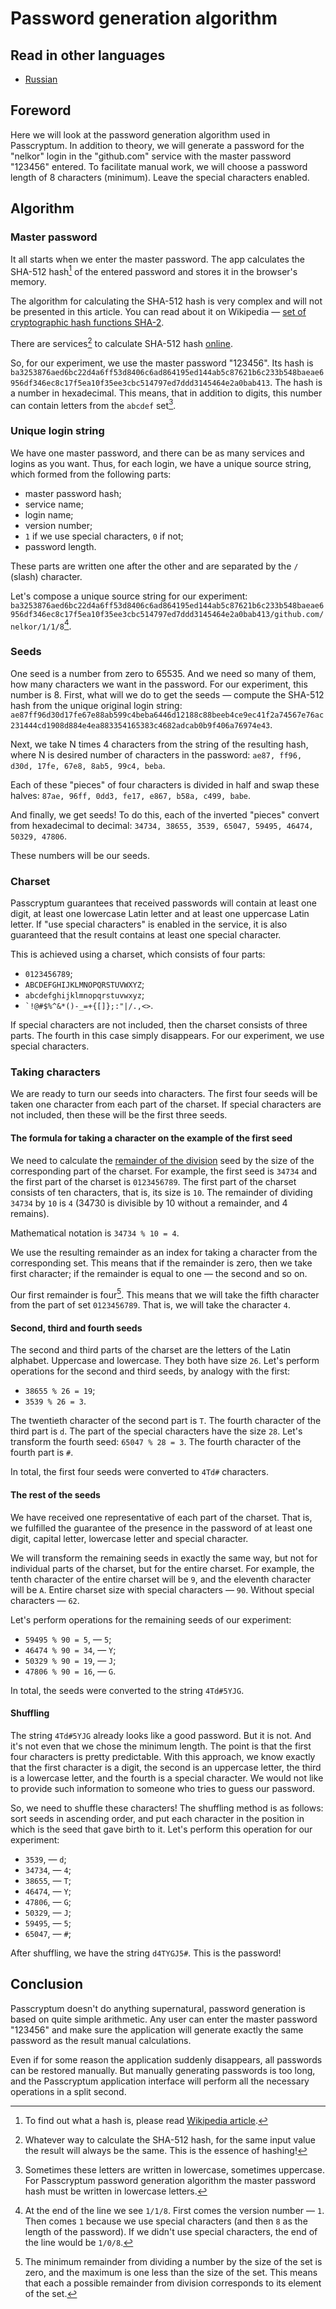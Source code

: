 # Password generation algorithm

## Read in other languages

- [Russian](../ru/password-generation-algorithm.md)

## Foreword

Here we will look at the password generation algorithm used in Passcryptum.
In addition to theory, we will generate a password for the "nelkor" login in the
"github.com" service with the master password "123456" entered. To facilitate
manual work, we will choose a password length of 8 characters (minimum).
Leave the special characters enabled.

## Algorithm

### Master password

It all starts when we enter the master password. The app calculates
the SHA-512 hash[^1] of the entered password
and stores it in the browser's memory.

[^1]:
    To find out what a hash is, please read
    [Wikipedia article](https://en.wikipedia.org/wiki/Hash_function).

The algorithm for calculating the SHA-512 hash is very complex and will not be
presented in this article. You can read about it on Wikipedia —
[set of cryptographic hash functions SHA-2](https://en.wikipedia.org/wiki/SHA-2).

There are services[^2]
to calculate SHA-512 hash [online](https://sha512.online).

[^2]:
    Whatever way to calculate the SHA-512 hash, for the same input value the
    result will always be the same. This is the essence of hashing!

So, for our experiment, we use the master password "123456". Its hash is
`ba3253876aed6bc22d4a6ff53d8406c6ad864195ed144ab5c87621b6c233b548baeae6956df346ec8c17f5ea10f35ee3cbc514797ed7ddd3145464e2a0bab413`.
The hash is a number in hexadecimal. This means,
that in addition to digits, this number can contain letters
from the `abcdef` set[^3].

[^3]:
    Sometimes these letters are written in lowercase,
    sometimes uppercase. For Passcryptum password generation algorithm
    the master password hash must be written in lowercase letters.

### Unique login string

We have one master password, and there can be as many services and logins
as you want. Thus, for each login, we have a unique source string,
which formed from the following parts:

- master password hash;
- service name;
- login name;
- version number;
- `1` if we use special characters, `0` if not;
- password length.

These parts are written one after the other and are separated by the `/` (slash)
character.

Let's compose a unique source string for our experiment:
`ba3253876aed6bc22d4a6ff53d8406c6ad864195ed144ab5c87621b6c233b548baeae6956df346ec8c17f5ea10f35ee3cbc514797ed7ddd3145464e2a0bab413/github.com/nelkor/1/1/8`[^4].

[^4]:
    At the end of the line we see `1/1/8`. First comes the version number — `1`.
    Then comes `1` because we use special characters
    (and then `8` as the length of the password). If we didn't use special
    characters, the end of the line would be `1/0/8`.

### Seeds

One seed is a number from zero to 65535. And we need so many of them,
how many characters we want in the password. For our experiment,
this number is 8. First, what will we do to get the seeds —
compute the SHA-512 hash from the unique original login string:
`ae87ff96d30d17fe67e88ab599c4beba6446d12188c88beeb4ce9ec41f2a74567e76ac231444cd1908d884e4ea883354165383c4682adcab0b9f406a76974e43`.

Next, we take N times 4 characters from the string of the resulting hash,
where N is desired number of characters in the password:
`ae87, ff96, d30d, 17fe, 67e8, 8ab5, 99c4, beba`.

Each of these "pieces" of four characters is divided in half
and swap these halves:
`87ae, 96ff, 0dd3, fe17, e867, b58a, c499, babe`.

And finally, we get seeds! To do this, each of the inverted "pieces"
convert from hexadecimal to decimal:
`34734, 38655, 3539, 65047, 59495, 46474, 50329, 47806`.

These numbers will be our seeds.

### Charset

Passcryptum guarantees that received passwords will contain at least one digit,
at least one lowercase Latin letter and at least one uppercase Latin letter.
If "use special characters" is enabled in the service,
it is also guaranteed that the result contains at least one special character.

This is achieved using a charset, which consists of four parts:

- `0123456789`;
- `ABCDEFGHIJKLMNOPQRSTUVWXYZ`;
- `abcdefghijklmnopqrstuvwxyz`;
- <code>`!@#$%^&\*()-\_=+{[]};:"|/.,<></code>.

If special characters are not included, then the charset consists of three
parts. The fourth in this case simply disappears. For our experiment,
we use special characters.

### Taking characters

We are ready to turn our seeds into characters. The first four seeds will be
taken one character from each part of the charset. If special characters
are not included, then these will be the first three seeds.

#### The formula for taking a character on the example of the first seed

We need to calculate the
[remainder of the division](https://en.wikipedia.org/wiki/Euclidean_division)
seed by the size of the corresponding part of the charset. For example, the
first seed is `34734` and the first part of the charset is `0123456789`. The
first part of the charset consists of ten characters, that is, its size is
`10`. The remainder of dividing `34734` by `10` is `4`
(34730 is divisible by 10 without a remainder, and 4 remains).

Mathematical notation is `34734 % 10 = 4`.

We use the resulting remainder as an index for taking a character from
the corresponding set. This means that if the remainder is zero, then we take
first character; if the remainder is equal to one — the second and so on.

Our first remainder is four[^5]. This means that we will take the fifth character
from the part of set `0123456789`. That is, we will take the character `4`.

[^5]:
    The minimum remainder from dividing a number by the size of the set is zero,
    and the maximum is one less than the size of the set. This means that each
    a possible remainder from division corresponds to its element of the set.

#### Second, third and fourth seeds

The second and third parts of the charset are the letters of the Latin alphabet.
Uppercase and lowercase. They both have size `26`. Let's perform operations for
the second and third seeds, by analogy with the first:

- `38655 % 26 = 19`;
- `3539 % 26 = 3`.

The twentieth character of the second part is `T`. The fourth character of the
third part is `d`. The part of the special characters have the size `28`.
Let's transform the fourth seed: `65047 % 28 = 3`.
The fourth character of the fourth part is `#`.

In total, the first four seeds were converted to `4Td#` characters.

#### The rest of the seeds

We have received one representative of each part of the charset. That is,
we fulfilled the guarantee of the presence in the password of at least one
digit, capital letter, lowercase letter and special character.

We will transform the remaining seeds in exactly the same way, but not for
individual parts of the charset, but for the entire charset. For example,
the tenth character of the entire charset will be `9`, and the eleventh
character will be `A`. Entire charset size with special characters — `90`.
Without special characters — `62`.

Let's perform operations for the remaining seeds of our experiment:

- `59495 % 90 = 5`, — `5`;
- `46474 % 90 = 34`, — `Y`;
- `50329 % 90 = 19`, — `J`;
- `47806 % 90 = 16`, — `G`.

In total, the seeds were converted to the string `4Td#5YJG`.

#### Shuffling

The string `4Td#5YJG` already looks like a good password. But it is not.
And it's not even that we chose the minimum length. The point is that the first
four characters is pretty predictable. With this approach, we know exactly that
the first character is a digit, the second is an uppercase letter, the third is
a lowercase letter, and the fourth is a special character. We would not like to
provide such information to someone who tries to guess our password.

So, we need to shuffle these characters! The shuffling method is as follows:
sort seeds in ascending order, and put each character in the position in which
is the seed that gave birth to it.
Let's perform this operation for our experiment:

- `3539`, — `d`;
- `34734`, — `4`;
- `38655`, — `T`;
- `46474`, — `Y`;
- `47806`, — `G`;
- `50329`, — `J`;
- `59495`, — `5`;
- `65047`, — `#`;

After shuffling, we have the string `d4TYGJ5#`. This is the password!

## Conclusion

Passcryptum doesn't do anything supernatural, password generation is based on
quite simple arithmetic. Any user can enter the master password "123456" and
make sure the application will generate exactly the same password as the result
manual calculations.

Even if for some reason the application suddenly disappears, all passwords can
be restored manually. But manually generating passwords is too long,
and the Passcryptum application interface will perform all the necessary
operations in a split second.
